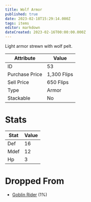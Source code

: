 ```yaml
---
title: Wolf Armor
published: true
date: 2023-02-18T15:29:14.000Z
tags: items
editor: markdown
dateCreated: 2023-02-16T00:00:00.000Z
---
```


Light armor strewn with wolf pelt.

|Attribute|Value|
|-|-|
|ID|53|
|Purchase Price|1,300 Flips|
|Sell Price|650 Flips|
|Type|Armor|
|Stackable|No|

# Stats
|Stat|Value|
|-|-|
|Def|16|
|Mdef|12|
|Hp|3|

# Dropped From
 * [Goblin Rider](/monsters/goblin-rider.md) (1%)
